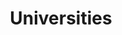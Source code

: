 ---
order: "05"
title: "Universities"
nav:
  - heading: Harvard
    sub-sections:
      - "1.0"
  - heading: MIT
    sub-sections:
      - "1.0"
  - heading: MIT - Lincoln Labs
    sub-sections:
      - "1.0"
  - heading: Stanford
    sub-sections:
      - "1.0"
  - heading: UC Irvine
    sub-sections:
      - "1.0"
  - heading: UCLA
    sub-sections:
      - "1.0"
  - heading: UCSB
    sub-sections:
      - "1.0"
  - heading: University of Hawaii
    sub-sections:
      - "1.0"
  - heading: University of Utah
    sub-sections:
      - "1.0"
---